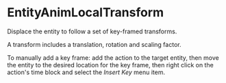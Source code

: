# EntityAnimLocalTransform

Displace the entity to follow a set of key-framed transforms.

A transform includes a translation, rotation and scaling factor.

To manually add a key frame: add the action to the target entity, then
move the entity to the desired location for the key frame, then right
click on the action's time block and select the *Insert Key* menu item.
